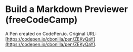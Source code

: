 # Build a Markdown Previewer (freeCodeCamp)

A Pen created on CodePen.io. Original URL: [https://codepen.io/cbonilla/pen/ZEKyQaY](https://codepen.io/cbonilla/pen/ZEKyQaY).


